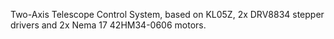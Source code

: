 Two-Axis Telescope Control System, based on KL05Z, 2x DRV8834 stepper drivers and 2x Nema 17 42HM34-0606 motors.
